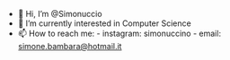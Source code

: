 - 👋 Hi, I’m @Simonuccio
- 👀 I’m currently interested in Computer Science
- 📫 How to reach me:
      - instagram: simonuccino
      - email: simone.bambara@hotmail.it

<!---
Simonuccio/Simonuccio is a ✨ special ✨ repository because its `README.md` (this file) appears on your GitHub profile.
You can click the Preview link to take a look at your changes.
--->
